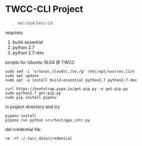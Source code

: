 # TWCC-CLI Project

> we cook twcc-cli

requires:
1. build-essential
1. python 2.7
1. python 2.7-dev

scripts for Ubuntu 16.04 @ TWCC
```
sudo sed -i 's/nova\.clouds\./tw./g' /etc/apt/sources.list
sudo apt update
sudo apt -y install build-essential python2.7 python2.7-dev

curl https://bootstrap.pypa.io/get-pip.py -o get-pip.py 
sudo python2.7 get-pip.py
sudo pip install pipenv
```

in project directory and try
```
pipenv install
pipenv run python src/test/gpu_cntr.py
```

del credential file
```
rm -rf ~/.twcc_data/credential
```

